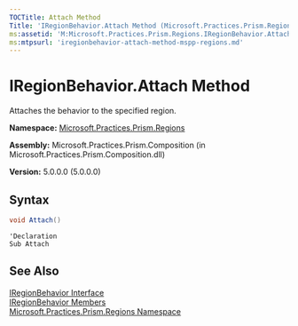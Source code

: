 ```yaml
---
TOCTitle: Attach Method
Title: 'IRegionBehavior.Attach Method (Microsoft.Practices.Prism.Regions)'
ms:assetid: 'M:Microsoft.Practices.Prism.Regions.IRegionBehavior.Attach'
ms:mtpsurl: 'iregionbehavior-attach-method-mspp-regions.md'
---
```



# IRegionBehavior.Attach Method

Attaches the behavior to the specified region.

**Namespace:** [Microsoft.Practices.Prism.Regions](/patterns-practices/reference/mspp-regions-namespace)

**Assembly:** Microsoft.Practices.Prism.Composition (in Microsoft.Practices.Prism.Composition.dll)

**Version:** 5.0.0.0 (5.0.0.0)

## Syntax

```C#
void Attach()
```

```VB
'Declaration
Sub Attach
```

## See Also

[IRegionBehavior Interface](/patterns-practices/reference/iregionbehavior-interface-mspp-regions)<br/>
[IRegionBehavior Members](/patterns-practices/reference/iregionbehavior-members-mspp-regions)<br/>
[Microsoft.Practices.Prism.Regions Namespace](/patterns-practices/reference/mspp-regions-namespace)<br/>
